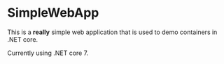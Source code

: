 # SimpleWebApp

This is a __really__ simple web application that is used to demo containers in .NET core.

Currently using .NET core 7.
